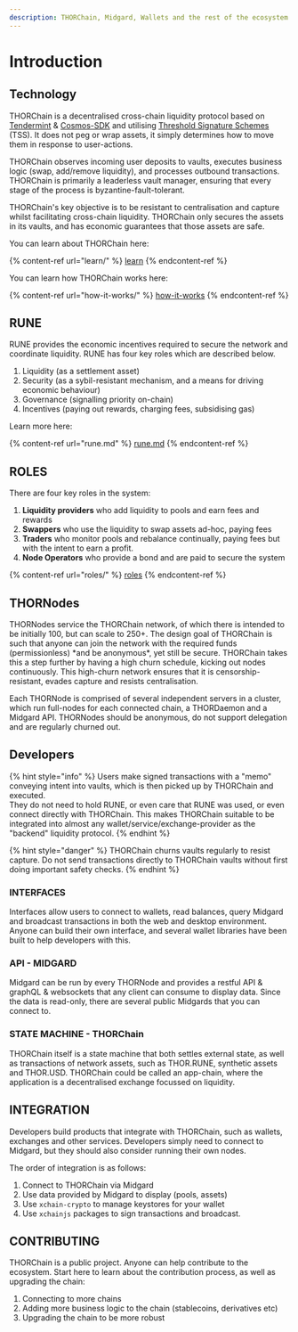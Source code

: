 ```yaml
---
description: THORChain, Midgard, Wallets and the rest of the ecosystem.
---
```


# Introduction

## Technology

THORChain is a decentralised cross-chain liquidity protocol based on [Tendermint](https://tendermint.com) & [Cosmos-SDK](https://cosmos.network) and utilising [Threshold Signature Schemes](https://eprint.iacr.org/2019/114.pdf) (TSS). It does not peg or wrap assets, it simply determines how to move them in response to user-actions.

THORChain observes incoming user deposits to vaults, executes business logic (swap, add/remove liquidity), and processes outbound transactions. THORChain is primarily a leaderless vault manager, ensuring that every stage of the process is byzantine-fault-tolerant.

THORChain's key objective is to be resistant to centralisation and capture whilst facilitating cross-chain liquidity. THORChain only secures the assets in its vaults, and has economic guarantees that those assets are safe.

You can learn about THORChain here:

{% content-ref url="learn/" %}
[learn](learn/)
{% endcontent-ref %}

You can learn how THORChain works here:

{% content-ref url="how-it-works/" %}
[how-it-works](how-it-works/)
{% endcontent-ref %}

## RUNE

RUNE provides the economic incentives required to secure the network and coordinate liquidity. RUNE has four key roles which are described below.

1. Liquidity (as a settlement asset)
2. Security (as a sybil-resistant mechanism, and a means for driving economic behaviour)
3. Governance (signalling priority on-chain)
4. Incentives (paying out rewards, charging fees, subsidising gas)

Learn more here:

{% content-ref url="rune.md" %}
[rune.md](rune.md)
{% endcontent-ref %}

## ROLES

There are four key roles in the system:

1. **Liquidity providers** who add liquidity to pools and earn fees and rewards
2. **Swappers** who use the liquidity to swap assets ad-hoc, paying fees
3. **Traders** who monitor pools and rebalance continually, paying fees but with the intent to earn a profit.
4. **Node Operators** who provide a bond and are paid to secure the system

{% content-ref url="roles/" %}
[roles](roles/)
{% endcontent-ref %}

## THORNodes

THORNodes service the THORChain network, of which there is intended to be initially 100, but can scale to 250+. The design goal of THORChain is such that anyone can join the network with the required funds (permissionless) \*and be anonymous\*, yet still be secure. THORChain takes this a step further by having a high churn schedule, kicking out nodes continuously. This high-churn network ensures that it is censorship-resistant, evades capture and resists centralisation.

Each THORNode is comprised of several independent servers in a cluster, which run full-nodes for each connected chain, a THORDaemon and a Midgard API. THORNodes should be anonymous, do not support delegation and are regularly churned out.

## Developers

{% hint style="info" %}
Users make signed transactions with a "memo" conveying intent into vaults, which is then picked up by THORChain and executed.\
They do not need to hold RUNE, or even care that RUNE was used, or even connect directly with THORChain. This makes THORChain suitable to be integrated into almost any wallet/service/exchange-provider as the "backend" liquidity protocol.
{% endhint %}

{% hint style="danger" %}
THORChain churns vaults regularly to resist capture. Do not send transactions directly to THORChain vaults without first doing important safety checks.
{% endhint %}

### INTERFACES

Interfaces allow users to connect to wallets, read balances, query Midgard and broadcast transactions in both the web and desktop environment. Anyone can build their own interface, and several wallet libraries have been built to help developers with this.

### API - MIDGARD

Midgard can be run by every THORNode and provides a restful API & graphQL & websockets that any client can consume to display data. Since the data is read-only, there are several public Midgards that you can connect to.

### STATE MACHINE - THORChain

THORChain itself is a state machine that both settles external state, as well as transactions of network assets, such as THOR.RUNE, synthetic assets and THOR.USD. THORChain could be called an app-chain, where the application is a decentralised exchange focussed on liquidity.

## INTEGRATION

Developers build products that integrate with THORChain, such as wallets, exchanges and other services. Developers simply need to connect to Midgard, but they should also consider running their own nodes.

The order of integration is as follows:

1. Connect to THORChain via Midgard
2. Use data provided by Midgard to display (pools, assets)
3. Use `xchain-crypto` to manage keystores for your wallet
4. Use `xchainjs` packages to sign transactions and broadcast.

## CONTRIBUTING

THORChain is a public project. Anyone can help contribute to the ecosystem. Start here to learn about the contribution process, as well as upgrading the chain:

1. Connecting to more chains
2. Adding more business logic to the chain (stablecoins, derivatives etc)
3. Upgrading the chain to be more robust
